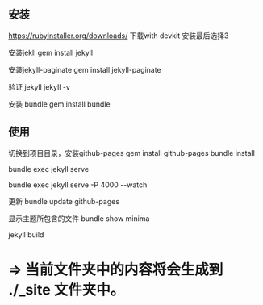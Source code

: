 
## 安装
https://rubyinstaller.org/downloads/ 下载with devkit
安装最后选择3

安装jekll
gem install jekyll

安装jekyll-paginate
gem install jekyll-paginate

验证 jekyll
jekyll -v

安装 bundle
gem install bundle



## 使用
切换到项目目录，安装github-pages
gem install github-pages
bundle install

<!-- bundle add webrick -->

bundle exec jekyll serve

bundle exec jekyll serve -P 4000 --watch

更新
bundle update github-pages

显示主题所包含的文件
bundle show minima


jekyll build
# => 当前文件夹中的内容将会生成到 ./_site 文件夹中。
